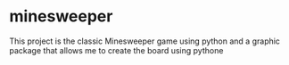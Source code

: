 # minesweeper

This project is the classic Minesweeper game using python and a graphic package that allows me to create the board using pythone
